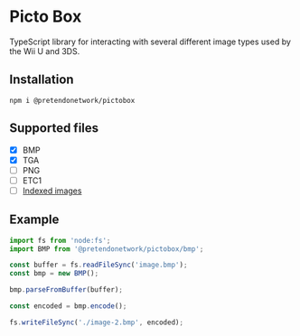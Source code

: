 # Picto Box
TypeScript library for interacting with several different image types used by the Wii U and 3DS.

## Installation
```
npm i @pretendonetwork/pictobox
```

## Supported files
- [x] BMP
- [x] TGA
- [ ] PNG
- [ ] ETC1
- [ ] [Indexed images](https://github.com/PretendoNetwork/indexed-image-converter)

## Example
```ts
import fs from 'node:fs';
import BMP from '@pretendonetwork/pictobox/bmp';

const buffer = fs.readFileSync('image.bmp');
const bmp = new BMP();

bmp.parseFromBuffer(buffer);

const encoded = bmp.encode();

fs.writeFileSync('./image-2.bmp', encoded);
```